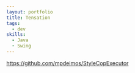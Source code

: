 ```yaml
--- 
layout: portfolio
title: Tensation
tags:
  - dev
skills:
  - Java
  - Swing
---
```


https://github.com/mpdeimos/StyleCopExecutor
